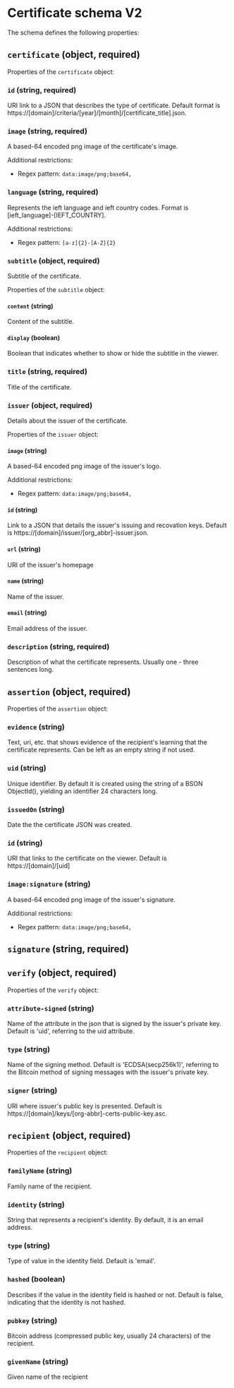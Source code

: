 # Certificate schema V2

The schema defines the following properties:

## `certificate` (object, required)

Properties of the `certificate` object:

### `id` (string, required)

URI link to a JSON that describes the type of certificate. Default format is https://[domain]/criteria/[year]/[month]/[certificate_title].json.

### `image` (string, required)

A based-64 encoded png image of the certificate's image.

Additional restrictions:

* Regex pattern: `data:image/png;base64,`

### `language` (string, required)

Represents the ieft language and ieft country codes. Format is [ieft_language]-[IEFT_COUNTRY].

Additional restrictions:

* Regex pattern: `[a-z]{2}-[A-Z]{2}`

### `subtitle` (object, required)

Subtitle of the certificate.

Properties of the `subtitle` object:

#### `content` (string)

Content of the subtitle.

#### `display` (boolean)

Boolean that indicates whether to show or hide the subtitle in the viewer.

### `title` (string, required)

Title of the certificate.

### `issuer` (object, required)

Details about the issuer of the certificate.

Properties of the `issuer` object:

#### `image` (string)

A based-64 encoded png image of the issuer's logo.

Additional restrictions:

* Regex pattern: `data:image/png;base64,`

#### `id` (string)

Link to a JSON that details the issuer's issuing and recovation keys. Default is https://[domain]/issuer/[org_abbr]-issuer.json.

#### `url` (string)

URI of the issuer's homepage

#### `name` (string)

Name of the issuer.

#### `email` (string)

Email address of the issuer.

### `description` (string, required)

Description of what the certificate represents. Usually one - three sentences long.

## `assertion` (object, required)

Properties of the `assertion` object:

### `evidence` (string)

Text, uri, etc. that shows evidence of the recipient's learning that the certificate represents. Can be left as an empty string if not used.

### `uid` (string)

Unique identifier. By default it is created using the string of a BSON ObjectId(), yielding an identifier 24 characters long.

### `issuedOn` (string)

Date the the certificate JSON was created.

### `id` (string)

URI that links to the certificate on the viewer. Default is https://[domain]/[uid]

### `image:signature` (string)

A based-64 encoded png image of the issuer's signature.

Additional restrictions:

* Regex pattern: `data:image/png;base64,`

## `signature` (string, required)

## `verify` (object, required)

Properties of the `verify` object:

### `attribute-signed` (string)

Name of the attribute in the json that is signed by the issuer's private key. Default is 'uid', referring to the uid attribute.

### `type` (string)

Name of the signing method. Default is 'ECDSA(secp256k1)', referring to the Bitcoin method of signing messages with the issuer's private key.

### `signer` (string)

URI where issuer's public key is presented. Default is https://[domain]/keys/[org-abbr]-certs-public-key.asc.

## `recipient` (object, required)

Properties of the `recipient` object:

### `familyName` (string)

Family name of the recipient.

### `identity` (string)

String that represents a recipient's identity. By default, it is an email address.

### `type` (string)

Type of value in the identity field. Default is 'email'.

### `hashed` (boolean)

Describes if the value in the identity field is hashed or not. Default is false, indicating that the identity is not hashed.

### `pubkey` (string)

Bitcoin address (compressed public key, usually 24 characters) of the recipient.

### `givenName` (string)

Given name of the recipient
